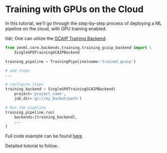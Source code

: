 # Training with GPUs on the Cloud

In this tutorial, we'll go through the step-by-step process of deploying a ML pipeline on the cloud, with GPU training 
enabled.


tldr; One can utilize the [GCAIP Training Backend](../backends/training-backends.md).

```python
from zenml.core.backends.training.training_gcaip_backend import \
    SingleGPUTrainingGCAIPBackend

training_pipeline = TrainingPipeline(name='trained_gcaip')

# add steps
...

# configure steps
training_backend = SingleGPUTrainingGCAIPBackend(
    project='project_name',
    job_dir='gs://my_bucket/path')

# Run the pipeline
training_pipeline.run(
    backends=[training_backend],
    ...
)
```

Full code example can be found [here](https://github.com/maiot-io/zenml/blob/main/examples/cloud_vm_trained/)

Detailed tutorial to follow..

